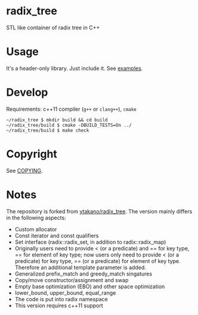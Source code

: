 radix_tree
=====

STL like container of radix tree in C++

Usage
=====
It's a header-only library. Just include it. See [examples](examples/).

Develop
=====
Requirements: c++11 compiler (`g++` or `clang++`), `cmake`

	~/radix_tree $ mkdir build && cd build
	~/radix_tree/build $ cmake -DBUILD_TESTS=On ../
	~/radix_tree/build $ make check

Copyright
=====
See [COPYING](COPYING).

Notes
=====
The repository is forked from [ytakano/radix_tree](https://github.com/ytakano/radix_tree).
The version mainly differs in the following aspects: 

* Custom allocator
* Const iterator and const qualifiers
* Set interface (radix::radix\_set, in addition to radix::radix\_map)
* Originally users need to provide < (or a predicate) and == for key type, == for element of key type; now users only need to provide < (or a predicate) for key type, == (or a predicate) for element of key type. Therefore an additional template parameter is added. 
* Generalized prefix\_match and greedy\_match singatures
* Copy/move constructor/assignment and swap
* Empty base optimization (EBO) and other space optimization
* lower\_bound, upper\_bound, equal\_range
* The code is put into radix namespace
* This version requires c++11 support